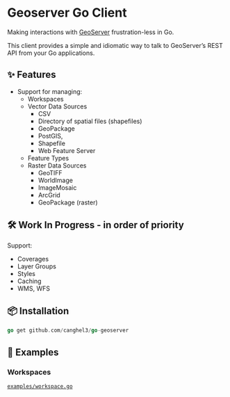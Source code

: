 # Geoserver Go Client

Making interactions with [GeoServer](https://geoserver.org/) frustration-less in Go.

This client provides a simple and idiomatic way to talk to GeoServer’s REST API from your Go applications.

## ✨ Features

- Support for managing:
    - Workspaces
    - Vector Data Sources
      - CSV
      - Directory of spatial files (shapefiles)
      - GeoPackage
      - PostGIS,
      - Shapefile
      - Web Feature Server
    - Feature Types
    - Raster Data Sources
      - GeoTIFF
      - WorldImage
      - ImageMosaic
      - ArcGrid
      - GeoPackage (raster)

## 🛠️ Work In Progress - in order of priority

Support:

- Coverages
- Layer Groups
- Styles
- Caching
- WMS, WFS

## 📦 Installation

```go
go get github.com/canghel3/go-geoserver
```

## 🧪 Examples

### Workspaces

[`examples/workspace.go`](./examples/workspace.go)
